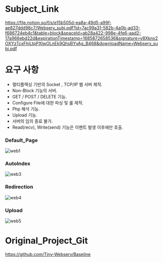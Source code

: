 # Subject_Link
https://file.notion.so/f/s/e15b505d-ea8a-49d5-a99f-ae827ddd98c7/Webserv_subj.pdf?id=7ac99a31-582b-4a0b-ad33-f686724eb4c1&table=block&spaceId=ab28a422-998e-4fe6-aad2-17a966ebd22d&expirationTimestamp=1685872658536&signature=v8Xknx2OXYzTcxFhjLtpPXIwOLnEk9QhsBYvAg_B468&downloadName=Webserv_subj.pdf

# 요구 사항
- 멀티플렉싱 기반의 Socket , TCP/IP 웹 서버 제작.
- Non-Block 기능의 서버.
- GET / POST / DELETE 기능.
- Configure File에 대한 파싱 및 룰 제작.
- Php 해석 기능.
- Upload 기능.
- 서버의 임의 종료 불가.
- Read(recv), Write(send) 기능은 이벤트 발생 이후에만 호출.

### Default_Page
![web1](https://github.com/WEJOJO/Web/assets/46590247/fce6a5de-70f3-4878-b0e6-05395c7c36ef)

### AutoIndex
![web3](https://github.com/WEJOJO/Web/assets/46590247/011332a9-b380-43f4-9e14-747fe1bee6ba)

### Redirection
![web4](https://github.com/WEJOJO/Web/assets/46590247/893619df-c4f7-4929-b0d6-95980a81db22)

### Upload
![web5](https://github.com/WEJOJO/Web/assets/46590247/9a82ce4c-c0b6-4ee2-aa32-0f0b9b1a1a88)

# Original_Project_Git
https://github.com/Tiny-Webserv/Baseline
